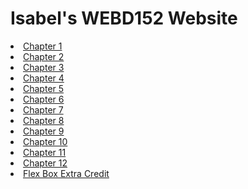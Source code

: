 # Isabel's WEBD152 Website
<li><a href="chapter1/index.html">Chapter 1</a></li>
<li><a href="chapter2/pacific/index.html">Chapter 2</a></li>
<li><a href="chapter3/yoga/index.html">Chapter 3</a></li>
<li><a href="chapter4/ch4pacific/index.html">Chapter 4</a></li>
<li><a href="chapter5/ch5pacific/index.html">Chapter 5</a></li>
<li><a href="chapter6/ch6pacific/index.html">Chapter 6</a></li>
<li><a href="chapter7/ch7pacific/index.html">Chapter 7</a></li>
<li><a href="chapter8/ch8pacific/index.html">Chapter 8</a></li>
<li><a href="chapter9/ch9pacific/index.html">Chapter 9</a></li>
<li><a href="chapter10/ch10pacific/index.html">Chapter 10</a></li>
<li><a href="chapter11/ch11pacific/index.html">Chapter 11</a></li>
<li><a href="chapter12/ch12pacific/index.html">Chapter 12</a></li>
<li><a href="flexbox/index.html">Flex Box Extra Credit</a></li>
